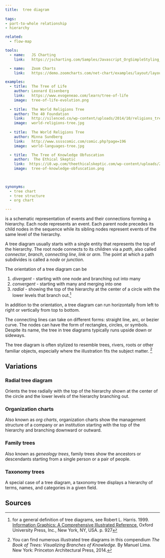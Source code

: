 ```yaml
---
title:  tree diagram
  
tags:
- part-to-whole relationship
- hierarchy

related:
  - flow-map

tools:
  - name:   JS Charting
    link:   https://jscharting.com/Samples/Javascript_OrgSimpleStyling_Chart

  - name:   Zoom Charts
    link:   https://demo.zoomcharts.com/net-chart/examples/layout/layout-hierarchy

examples:
  - title:  The Tree of Life
    author: Leonard Eisenberg
    link:   https://www.evogeneao.com/learn/tree-of-life
    image:  tree-of-life-evolution.png
    
  - title:  The World Religions Tree
    author: The 40 Foundation
    link:   http://silenced.co/wp-content/uploads/2014/10/religions_tree.jpg
    image:  world-religions-tree.jpg
  
  - title:  The World Religions Tree
    author: Minna Sundberg
    link:   http://www.sssscomic.com/comic.php?page=196
    image:  world-languages-tree.jpg

  - title:  The Tree of Knowledge Obfuscation
    author:  The Ethical Skeptic
    link:  https://i0.wp.com/theethicalskeptic.com/wp-content/uploads/2017/07/Tree-of-Knowledge-Obfuscation.png?ssl=1
    image:  tree-of-knowledge-obfuscation.png
    
    

synonyms:
  - tree chart
  - tree structure
  - org chart

---
```


is a schematic representation of events and their connections forming a hierarchy. Each node represents an event. Each parent node precedes its child nodes in the sequence while its sibling nodes represent events of the same level of the hierarchy.

<!--more-->
A tree diagram usually starts with a single entity that represents the top of the hierarchy. The root node connects to its children via a *path*, also called *connector*, *branch*, *connecting line*, *link* or *arm*. The point at which a path subdivides is called a *node* or *junction*. 

The orientation of a tree diagram can be
1. *divergent* - starting with one node and branching out into many
2. *convergent* - starting with many and merging into one
3. *radial* - showing the top of the hierarchy at the center of a circle with the lower levels that branch out.[^harris]

In addition to the orientation, a tree diagram can run horizontally from left to right or vertically from top to bottom.

The connecting lines can take on different forms: straight line, arc, or bezier curve. The nodes can have the form of rectangles, circles, or symbols. Despite its name, the tree in tree diagrams typically runs upside down or sideways.

The tree diagram is often stylized to resemble trees, rivers, roots or other familiar objects, especially where the illustration fits the subject matter. [^lima]

## Variations

### Radial tree diagram
Orients the tree radially with the top of the hierarchy shown at the center of the circle and the lower levels of the hierarchy branching out.

### Organization charts 
Also known as *org charts*, organization charts show the management structure of a company or an institution starting with the top of the hierarchy and branching downward or outward.

### Family trees
Also known as *geneology trees*, family trees show the ancestors or descendants starting from a single person or a pair of people.

### Taxonomy trees
A special case of a tree diagram, a taxonomy tree displays a hierarchy of terms, names, and categories in a given field.

## Sources
[^harris]: for a general definition of tree diagrams, see Robert L. Harris. 1999. [Information Graphics: A Comprehensive Illustrated Reference.]((https://books.google.com/books?id=LT1RXREvkGIC&printsec=frontcover)) Oxford University Press, Inc., New York, NY, USA. p. 927
[^lima]: You can find numerous illustrated tree diagrams in this compendium *The Book of Trees: Visualizing Branches of Knowledge.* By Manuel Lima. New York: Princeton Architectural Press, 2014.

